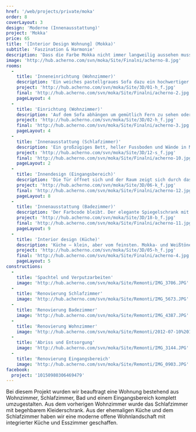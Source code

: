 ```yaml
---
href: '/web/projects/private/moka'
order: 8
coverLayout: 3
design: 'Moderne (Innenausstattung)'
project: 'Mokka'
price: 65
title: '[Interior Design Wohnung] (Mokka)'
subtitle: 'Faszination & Harmonie'
description: 'Dass die Farbe Mokka nicht immer langweilig aussehen muss, demonstriert dieses modern eingerichtete Apartment. Die Nuancen von warmem Kaffe und schmelzendem Karamell garniert mit einem Hauch von schwerem Tabak '
image: 'http://hub.acherno.com/svn/moka/Site/Finalni/acherno-8.jpg'
rooms:
  -
    title: 'Inneneinrichtung (Wohnzimmer)'
    description: 'Ein weiches pastellgraues Sofa dazu ein hochwertiger Bodenbelag in steingrau. Im Kontrast das bunte abstrakte Wandgemälde und eine exzentrische Wanduhr. Dieser Mix  wirkt überraschend beruhigend. '
    project: 'http://hub.acherno.com/svn/moka/Site/3D/01-h_f.jpg'
    final: 'http://hub.acherno.com/svn/moka/Site/Finalni/acherno-2.jpg'
    pageLayout: 4
  -
    title: 'Einrichtung (Wohnzimmer)'
    description: 'Auf dem Sofa abhängen um gemütlich Fern zu sehen oder einfach nur dem Kaminfeuer zu lauschen – das neue Wohnzimmer ist eine Insel der Ruhe. Die wunderschöne Wandvertäfelung entpuppt sich bei genauerem hinsehen in ein Weindepot für gesellige Abende. '
    project: 'http://hub.acherno.com/svn/moka/Site/3D/02-h_f.jpg'
    final: 'http://hub.acherno.com/svn/moka/Site/Finalni/acherno-3.jpg'
    pageLayout: 4
  -
    title: 'Innenausstattung (Schlafzimmer)'
    description: 'Ein großzügiges Bett, heller Fussboden und Wände in Mokka verschmelzen zu einer harmonischen Einheit. Die weißen Möbeloberflächen des begehrbaren Kleiderschranks  verleihen dem Schlafzimmer eine zusätzliche Leuchtkraft.'
    project: 'http://hub.acherno.com/svn/moka/Site/3D/12-s_f.jpg'
    final: 'http://hub.acherno.com/svn/moka/Site/Finalni/acherno-10.jpg'
    pageLayout: 2
  -
    title: 'Innendesign (Eingangsbereich)'
    description: 'Die Tür öffnet sich und der Raum zeigt sich durch das sanfte Licht der indirekten Beleuchtung von seiner besten Seite. Ein edler Garderobenschrank bietet ausreichend Platz für Schuhe und Oberbekleidung, sodass du für jedes Wetter gut gerüstet bist. Am Ende des Flurs haben wir eine gestreifte Spiegeltür integriert um den Raum zusätzliche Tiefe zu verleihen. Noch ein kurzer Blick in den Spiegel und der Tag kann beginnen.'
    project: 'http://hub.acherno.com/svn/moka/Site/3D/06-k_f.jpg'
    final: 'http://hub.acherno.com/svn/moka/Site/Finalni/acherno-12.jpg'
    pageLayout: 8
  -
    title: 'Innenausstattung (Badezimmer)'
    description: 'Der Farbcode bleibt. Der elegante Spiegelschrank mit integrierter Beleuchtung hat nicht nur eine praktische  Funktion, zusätzlich lässt er den Raum heller und größer wirken. Der große Waschtisch lässt genügend Raum für Badeaccessoires.'
    project: 'http://hub.acherno.com/svn/moka/Site/3D/18-b_f.jpg'
    final: 'http://hub.acherno.com/svn/moka/Site/Finalni/acherno-11.jpg'
    pageLayout: 9
  -
    title: 'Interior design (Küche)'
    description: 'Küche – klein, aber vom feinsten. Mokka- und Weißtöne spielen auch hier die Hauptrolle. Die praktische Kücheninsel verspricht unvergessliche Kocherlebnisse.'
    project: 'http://hub.acherno.com/svn/moka/Site/3D/05-h_f.jpg'
    final: 'http://hub.acherno.com/svn/moka/Site/Finalni/acherno-4.jpg'
    pageLayout: 5
constructions:
  -
    title: 'Spachtel und Verputzarbeiten'
    image: 'http://hub.acherno.com/svn/moka/Site/Remonti/IMG_3706.JPG'
  -
    title: 'Renovierung Schlafzimmer'
    image: 'http://hub.acherno.com/svn/moka/Site/Remonti/IMG_5673.JPG'
  -
    title: 'Renovierung Badezimmer'
    image: 'http://hub.acherno.com/svn/moka/Site/Remonti/IMG_4387.JPG'
  -
    title: 'Renovierung Wohnzimmer'
    image: 'http://hub.acherno.com/svn/moka/Site/Remonti/2012-07-10%2013.17.38.jpg'
  -
    title: 'Abriss und Entsorgung'
    image: 'http://hub.acherno.com/svn/moka/Site/Remonti/IMG_3144.JPG'
  -
    title: 'Renovierung Eingangsbereich'
    image: 'http://hub.acherno.com/svn/moka/Site/Remonti/IMG_0903.JPG'
facebook:
  project: '10150980306469479'
---
```

Bei diesem Projekt wurden wir beauftragt eine Wohnung bestehend aus Wohnzimmer, Schlafzimmer, Bad und einem Eingangsbereich komplett umzugestalten. Aus dem vorherigen Wohnzimmer wurde das Schlafzimmer mit begehbarem Kleiderschrank. Aus der ehemaligen Küche und dem Schlafzimmer haben wir eine moderne offene Wohnlandschaft mit integrierter Küche und Esszimmer geschaffen.